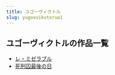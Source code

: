 ```yaml
---
title: ユゴーヴィクトル
slug: yugovuikutorua1
---
```


## ユゴーヴィクトルの作品一覧

- [レ・ミゼラブル](remizeraburu12)
- [死刑囚最後の日](sixingqiuzuihounori44)
